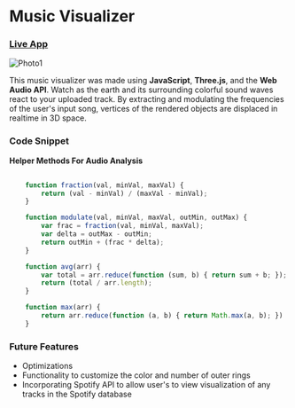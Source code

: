 # **Music Visualizer**

### [Live App](http://music-vis-js.herokuapp.com)
![Photo1](https://i.imgur.com/df8Bczn.png) 


This music visualizer was made using **JavaScript**, **Three.js**, and the **Web Audio API**. Watch as the earth and its surrounding
colorful sound waves react to your uploaded track. By extracting and modulating the frequencies of the user's input song, vertices of the rendered objects
are displaced in realtime in 3D space. 

### **Code Snippet**

**Helper Methods For Audio Analysis**
 
``` javascript
    
    function fraction(val, minVal, maxVal) {
        return (val - minVal) / (maxVal - minVal);
    }

    function modulate(val, minVal, maxVal, outMin, outMax) {
        var frac = fraction(val, minVal, maxVal);
        var delta = outMax - outMin;
        return outMin + (frac * delta);
    }

    function avg(arr) {
        var total = arr.reduce(function (sum, b) { return sum + b; });
        return (total / arr.length);
    }

    function max(arr) {
        return arr.reduce(function (a, b) { return Math.max(a, b); })
    }

```




### **Future Features**
* Optimizations
* Functionality to customize the color and number of outer rings
* Incorporating Spotify API to allow user's to view visualization of any tracks in the Spotify database

